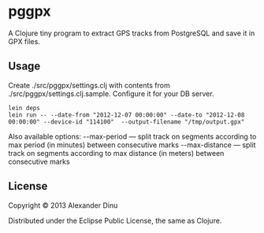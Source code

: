 # pggpx

A Clojure tiny program to extract GPS tracks from PostgreSQL and save it in GPX files.

## Usage

Create ./src/pggpx/settings.clj with contents from ./src/pggpx/settings.clj.sample. Configure it for your DB server.

    lein deps
    lein run -- --date-from "2012-12-07 00:00:00" --date-to "2012-12-08 00:00:00" --device-id "114100"  --output-filename "/tmp/output.gpx"

Also available options:
    --max-period — split track on segments according to max period (in minutes) between consecutive marks
    --max-distance — split track on segments according to max distance (in meters) between consecutive marks

## License

Copyright © 2013 Alexander Dinu

Distributed under the Eclipse Public License, the same as Clojure.
